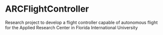 # ARCFlightController
Research project to develop a flight controller capable of autonomous flight for the Applied Research Center in Florida International University
